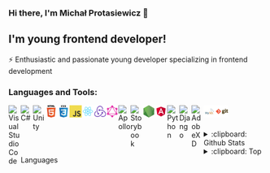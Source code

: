 ### Hi there, I'm Michał Protasiewicz 👋

## I'm young frontend developer!

⚡ Enthusiastic and passionate young developer specializing in frontend development

### Languages and Tools:

<img align="left" alt="Visual Studio Code" width="24px" src="https://img.icons8.com/fluent/48/000000/visual-studio-code-2019.png"/>
<img align="left" alt="C#" width="24px" src="https://img.icons8.com/color/48/000000/c-sharp-logo.png"/>
<img align="left" alt="Unity" width="24px" src="https://cdn.icon-icons.com/icons2/2248/PNG/512/unity_icon_136074.png"/>
<img align="left" alt="HTML5" width="24px" src="https://raw.githubusercontent.com/github/explore/80688e429a7d4ef2fca1e82350fe8e3517d3494d/topics/html/html.png" />
<img align="left" alt="CSS3" width="24px" src="https://raw.githubusercontent.com/github/explore/80688e429a7d4ef2fca1e82350fe8e3517d3494d/topics/css/css.png" />
<img align="left" alt="JavaScript" width="24px" src="https://raw.githubusercontent.com/github/explore/80688e429a7d4ef2fca1e82350fe8e3517d3494d/topics/javascript/javascript.png" />
<img align="left" alt="React" width="24px" src="https://raw.githubusercontent.com/github/explore/80688e429a7d4ef2fca1e82350fe8e3517d3494d/topics/react/react.png" />
<img align="left" alt="Redux" width="24px" src="https://raw.githubusercontent.com/github/explore/80688e429a7d4ef2fca1e82350fe8e3517d3494d/topics/redux/redux.png" />
<img align="left" alt="GraphQL" width="24px" src="https://raw.githubusercontent.com/github/explore/80688e429a7d4ef2fca1e82350fe8e3517d3494d/topics/graphql/graphql.png" />
<img align="left" alt="Apollo" width="24px" src="https://img.icons8.com/color/48/000000/apollo.png"/>
<img align="left" alt="Storybook" width="24px" src="https://cdn.icon-icons.com/icons2/2107/PNG/512/file_type_storybook_icon_130145.png"/>
<img align="left" alt="Node.js" width="24px" src="https://raw.githubusercontent.com/github/explore/80688e429a7d4ef2fca1e82350fe8e3517d3494d/topics/nodejs/nodejs.png" />
<img align="left" alt="Angular" width="24px" src="https://raw.githubusercontent.com/github/explore/80688e429a7d4ef2fca1e82350fe8e3517d3494d/topics/angular/angular.png" />
<img align="left" alt="Python" width="24px" src="https://img.icons8.com/color/48/000000/python.png"/>
<img align="left" alt="Django" width="24px" src="https://img.icons8.com/material-sharp/24/000000/django.png"/>
<img align="left" alt="AdobeXD" width="24px" src="https://cdn.icon-icons.com/icons2/2429/PNG/512/adobexd_logo_icon_147323.png"/>
<img align="left" alt="MySQL" width="24px" src="https://raw.githubusercontent.com/github/explore/80688e429a7d4ef2fca1e82350fe8e3517d3494d/topics/mysql/mysql.png" />
<img align="left" alt="Git" width="24px" src="https://raw.githubusercontent.com/github/explore/80688e429a7d4ef2fca1e82350fe8e3517d3494d/topics/git/git.png" />

<br><br>

<details>
  <summary>:clipboard: Github Stats</summary>
  <img align="left" alt="MichalProtasiewcz's Github Stats" src="https://github-readme-stats.codestackr.vercel.app/api?username=MichalProtasiewicz&show_icons=true&hide_border=true" />
</details>
<details>
  <summary>:clipboard: Top Languages</summary>
  <img align="left" alt="MichalProtasiewcz's Top Languages Stats" src="https://github-readme-stats.vercel.app/api/top-langs/?username=MichalProtasiewicz" />
</details>
